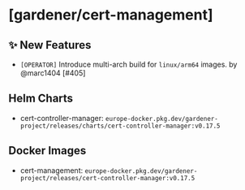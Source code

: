 # [gardener/cert-management]

## ✨ New Features

- `[OPERATOR]` Introduce multi-arch build for `linux/arm64` images. by @marc1404 [#405]

## Helm Charts
- cert-controller-manager: `europe-docker.pkg.dev/gardener-project/releases/charts/cert-controller-manager:v0.17.5`
## Docker Images
- cert-management: `europe-docker.pkg.dev/gardener-project/releases/cert-controller-manager:v0.17.5`
